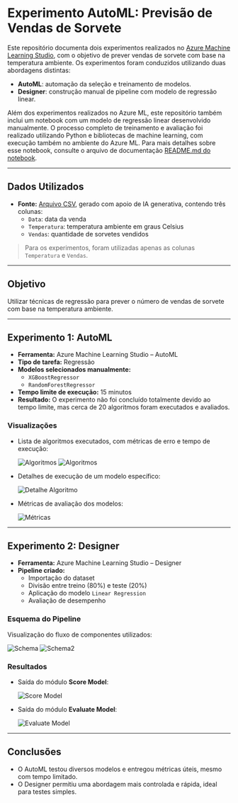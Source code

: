 # Experimento AutoML: Previsão de Vendas de Sorvete

Este repositório documenta dois experimentos realizados no [Azure Machine Learning Studio](https://azure.microsoft.com/en-us/products/machine-learning/), com o objetivo de prever vendas de sorvete com base na temperatura ambiente. Os experimentos foram conduzidos utilizando duas abordagens distintas:

- **AutoML**: automação da seleção e treinamento de modelos.
- **Designer**: construção manual de pipeline com modelo de regressão linear.

Além dos experimentos realizados no Azure ML, este repositório também inclui um notebook com um modelo de regressão linear desenvolvido manualmente. O processo completo de treinamento e avaliação foi realizado utilizando Python e bibliotecas de machine learning, com execução também no ambiente do Azure ML. Para mais detalhes sobre esse notebook, consulte o arquivo de documentação [README.md do notebook](gelato_magico/gelato_magico_vendas.ipynb).

---

## Dados Utilizados

- **Fonte:** [Arquivo CSV](data/vendas_2024.csv), gerado com apoio de IA generativa, contendo três colunas:
  - `Data`: data da venda
  - `Temperatura`: temperatura ambiente em graus Celsius
  - `Vendas`: quantidade de sorvetes vendidos

> Para os experimentos, foram utilizadas apenas as colunas `Temperatura` e `Vendas`.

---

## Objetivo

Utilizar técnicas de regressão para prever o número de vendas de sorvete com base na temperatura ambiente.

---

## Experimento 1: AutoML

- **Ferramenta:** Azure Machine Learning Studio – AutoML
- **Tipo de tarefa:** Regressão
- **Modelos selecionados manualmente:**
  - `XGBoostRegressor`
  - `RandomForestRegressor`
- **Tempo limite de execução:** 15 minutos
- **Resultado:** O experimento não foi concluído totalmente devido ao tempo limite, mas cerca de 20 algoritmos foram executados e avaliados.

### Visualizações

- Lista de algoritmos executados, com métricas de erro e tempo de execução:

  ![Algoritmos](img/automl/01_automl-algoritmos.png)
  ![Algoritmos](img/automl/02_automl-algoritmos.png)

- Detalhes de execução de um modelo específico:

  ![Detalhe Algoritmo](img/automl/03_automl-detalhes-algotimo.png)

- Métricas de avaliação dos modelos:

  ![Métricas](img/automl/04_automl-detalhes-metricas.png)

---

## Experimento 2: Designer

- **Ferramenta:** Azure Machine Learning Studio – Designer
- **Pipeline criado:**
  - Importação do dataset
  - Divisão entre treino (80%) e teste (20%)
  - Aplicação do modelo `Linear Regression`
  - Avaliação de desempenho

### Esquema do Pipeline

Visualização do fluxo de componentes utilizados:

![Schema](img/designer/01_schema.png) ![Schema2](img/designer/02_schema.png)

### Resultados

- Saída do módulo **Score Model**:

  ![Score Model](img/designer/03_score.png)

- Saída do módulo **Evaluate Model**:

  ![Evaluate Model](img/designer/04_evaluate.png)

---

## Conclusões

- O AutoML testou diversos modelos e entregou métricas úteis, mesmo com tempo limitado.
- O Designer permitiu uma abordagem mais controlada e rápida, ideal para testes simples.